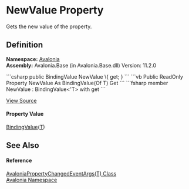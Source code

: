 # NewValue Property


Gets the new value of the property.



## Definition
**Namespace:** <a href="N_Avalonia">Avalonia</a>  
**Assembly:** Avalonia.Base (in Avalonia.Base.dll) Version: 11.2.0

<Tabs groupId="api-code-preview">
<TabItem value="csharp" label="C#">
```csharp
public BindingValue<T> NewValue \{ get; }
```
</TabItem>
<TabItem value="vb" label="VB">
```vb
Public ReadOnly Property NewValue As BindingValue(Of T)
	Get
```
</TabItem>
<TabItem value="fsharp" label="F#">
```fsharp
member NewValue : BindingValue<'T> with get
```
</TabItem>
</Tabs>



<a href="https://github.com/AvaloniaUI/Avalonia/tree/master/src/Avalonia.Base/AvaloniaPropertyChangedEventArgs%601.cs#L58" title="View the source code">View Source</a>



#### Property Value
<a href="T_Avalonia_Data_BindingValue_1">BindingValue</a>(<a href="T_Avalonia_AvaloniaPropertyChangedEventArgs_1">T</a>)

## See Also


#### Reference
<a href="T_Avalonia_AvaloniaPropertyChangedEventArgs_1">AvaloniaPropertyChangedEventArgs(T) Class</a>  
<a href="N_Avalonia">Avalonia Namespace</a>  
